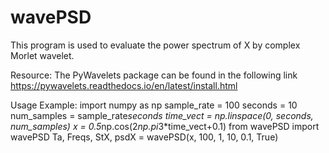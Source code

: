# wavePSD
This program is used to evaluate the power spectrum of X by complex     Morlet wavelet.

Resource:
     The PyWavelets package can be found in the following link
         https://pywavelets.readthedocs.io/en/latest/install.html

Usage Example:
import numpy as np
sample_rate = 100
seconds = 10
num_samples = sample_rate*seconds
time_vect = np.linspace(0, seconds, num_samples)
x = 0.5*np.cos(2*np.pi*3*time_vect+0.1)
from wavePSD import wavePSD
Ta, Freqs, StX, psdX = wavePSD(x, 100, 1, 10, 0.1, True)
